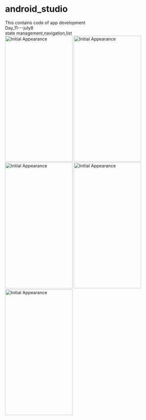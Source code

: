 # android_studio
This contains code of app development
<br>
Day_11---july8
<br>
state management,navigation,list
<br>
<img src="Application_112/Screenshot_1.png" alt="Initial Appearance" width="220" height="410">
<img src="Application_112/Screenshot_2.png" alt="Initial Appearance" width="220" height="410">
<img src="Application_112/Screenshot_3.png" alt="Initial Appearance" width="220" height="410">
<img src="Application_112/Screenshot_4.png" alt="Initial Appearance" width="220" height="410">
<img src="Application_112/Screenshot_5.png" alt="Initial Appearance" width="220" height="410">
<br>
<br>
